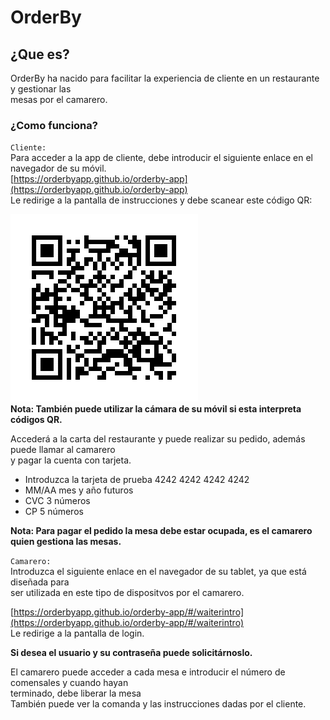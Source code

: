 
# OrderBy

## ¿Que es?

OrderBy ha nacido para facilitar la experiencia de cliente en un restaurante y gestionar las<br> mesas por el camarero.<br>

### ¿Como funciona?
`Cliente:`<br>
Para acceder a la app de cliente, debe introducir el siguiente enlace en el navegador de su móvil.<br>
[https://orderbyapp.github.io/orderby-app](https://orderbyapp.github.io/orderby-app)<br>
Le redirige a la pantalla de instrucciones y debe scanear este código QR:

![Alt text](public/mesa6.png)<br>
**Nota: También puede utilizar la cámara de su móvil si esta interpreta códigos QR.**

Accederá a la carta del restaurante y puede realizar su pedido, además puede llamar al camarero<br>
y pagar la cuenta con tarjeta.<br> 

* Introduzca la tarjeta de prueba 4242 4242 4242 4242 
* MM/AA mes y año futuros
* CVC 3 números
* CP 5 números

**Nota: Para pagar el pedido la mesa debe estar ocupada, es el camarero quien gestiona las mesas.**

`Camarero:`<br>
Introduzca el siguiente enlace en el navegador de su tablet, ya que está diseñada para<br> 
ser utilizada en este tipo de dispositvos por el camarero.<br>

[https://orderbyapp.github.io/orderby-app/#/waiterintro](https://orderbyapp.github.io/orderby-app/#/waiterintro)<br>
Le redirige a la pantalla de login.<br>

**Si desea el usuario y su contraseña puede solicitárnoslo.** 

El camarero puede acceder a cada mesa e introducir el número de comensales y cuando hayan<br> terminado, debe liberar la mesa<br>
También puede ver la comanda y las instrucciones dadas por el cliente.<br>



